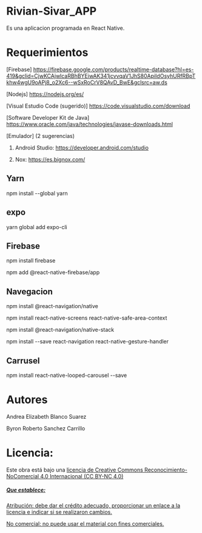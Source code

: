 # Rivian-Sivar_APP
Es una aplicacion programada en React Native.

# Requerimientos
[Firebase] https://firebase.google.com/products/realtime-database?hl=es-419&gclid=CjwKCAjwlcaRBhBYEiwAK341jcvvqaV1JhS80ApiIdOsyhURfRBpTkhw4wgU9oAPj8_o2Xc6--wSxRoCrV8QAvD_BwE&gclsrc=aw.ds

[Nodejs] https://nodejs.org/es/

[Visual Estudio Code (sugerido)] https://code.visualstudio.com/download

[Software Developer Kit de Java] https://www.oracle.com/java/technologies/javase-downloads.html

[Emulador] (2 sugerencias)
1) Android Studio:  https://developer.android.com/studio

2) Nox: https://es.bignox.com/

## Yarn
npm install --global yarn
## expo
yarn global add expo-cli
## Firebase
npm install firebase

npm add @react-native-firebase/app

## Navegacion
npm install @react-navigation/native

npm install react-native-screens react-native-safe-area-context

npm install @react-navigation/native-stack

npm install --save react-navigation react-native-gesture-handler 

## Carrusel

npm install react-native-looped-carousel --save

# Autores
Andrea Elizabeth Blanco Suarez

Byron Roberto Sanchez Carrillo

# Licencia:

Este obra está bajo una <a rel="license" href="http://creativecommons.org/licenses/by-nc/4.0/">licencia de Creative Commons Reconocimiento-NoComercial 4.0 Internacional (CC BY-NC 4.0)

##### Que establece:
Atribución: debe dar el crédito adecuado, proporcionar un enlace a la licencia e indicar si se realizaron cambios.
  
No comercial: no puede usar el material con fines comerciales.

